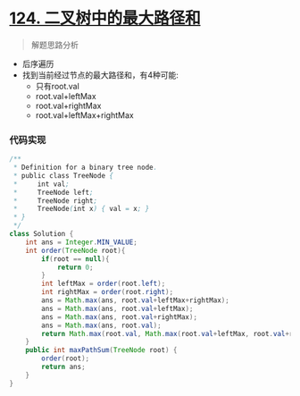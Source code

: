 # [124. 二叉树中的最大路径和](https://leetcode-cn.com/problems/binary-tree-maximum-path-sum/)

> 解题思路分析

- 后序遍历
- 找到当前经过节点的最大路径和，有4种可能:
  - 只有root.val
  - root.val+leftMax
  - root.val+rightMax
  - root.val+leftMax+rightMax


### 代码实现


~~~java
/**
 * Definition for a binary tree node.
 * public class TreeNode {
 *     int val;
 *     TreeNode left;
 *     TreeNode right;
 *     TreeNode(int x) { val = x; }
 * }
 */
class Solution {
    int ans = Integer.MIN_VALUE;
    int order(TreeNode root){
        if(root == null){
            return 0;
        }
        int leftMax = order(root.left);
        int rightMax = order(root.right);
        ans = Math.max(ans, root.val+leftMax+rightMax);
        ans = Math.max(ans, root.val+leftMax);
        ans = Math.max(ans, root.val+rightMax);
        ans = Math.max(ans, root.val);
        return Math.max(root.val, Math.max(root.val+leftMax, root.val+rightMax));
    }
    public int maxPathSum(TreeNode root) {
        order(root);
        return ans;
    }
}
~~~

